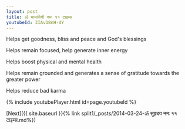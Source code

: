 ```yaml
---
layout: post
title: ॐ मायाविनी नमः ११ टाइम्स
youtubeId: 3IAv18nH-dY
---
```

 
 
Helps get goodness, bliss and peace and God's blessings
 
Helps remain focused, help generate inner energy 
 
Helps boost physical and mental health 
 
Helps remain grounded and generates a sense of gratitude towards the greater power 
 
Helps reduce bad karma
 
 
 
 


{% include youtubePlayer.html id=page.youtubeId %}
 
[Next]({{ site.baseurl }}{% link  split1/_posts/2014-03-24-ॐ सुहृदय नमः ११ टाइम्स.md%})
 
